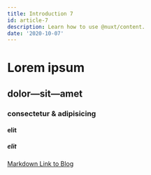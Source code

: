 ```yaml
---
title: Introduction 7
id: article-7
description: Learn how to use @nuxt/content.
date: '2020-10-07'
---
```


# Lorem ipsum
## dolor—sit—amet
### consectetur &amp; adipisicing
#### elit
##### elit

[Markdown Link to Blog](/articles)